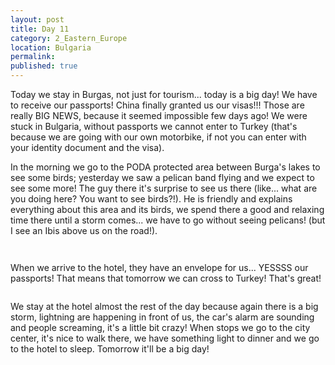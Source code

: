```yaml
---
layout: post
title: Day 11
category: 2_Eastern_Europe
location: Bulgaria
permalink: 
published: true
---
```


Today we stay in Burgas, not just for tourism... today is a big day! We have to receive our passports! China finally granted us our visas!!! Those are really BIG NEWS, because it seemed impossible few days ago! We were stuck in Bulgaria, without passports we cannot enter to Turkey (that's because we are going with our own motorbike, if not you can enter with your identity document and the visa).

In the morning we go to the PODA protected area between Burga's lakes to see some birds; yesterday we saw a pelican band flying and we expect to see some more! The guy there it's surprise to see us there (like... what are you doing here? You want to see birds?!). He is friendly and explains everything about this area and its birds, we spend there a good and relaxing time there until a storm comes... we have to go without seeing pelicans! (but I see an Ibis above us on the road!). 

<p><a
href="https://lh3.googleusercontent.com/T9QAr1HPhyvv6cjJCcYlYyH9sFQFWdo_uiv_wZ3DiJKtw-_JG4gRMt_2rfMsrSVTU_YPKRxQbmvn-Jie4cICPjvjARe5zdIAUGAT7yOUD3I5A7ZsLKpueDWfAzBCD0cqA3pE7d0Tcjh_Pe535BrTR1SM4lCcjri13GEjpc4BF3drsEYJoqOSL44FGxERhdu-M57B4wdgA1PS6k6QjwN8UBOeeMV1K4NnLi-zZ5yDpSR9M7aPrQy3yj1r1k1Osu7IJ3yUKtFY3PK3FG6UdGpl9BHmlup_KqRCXONF1QrYk24DYjvPRMz8OGafqQcr9RQNDqSaq09esvbHboOjEJ1euimxdaPN1VvJO9p9COdGK9GROei5-A9oYOQ26IvBkQnklU4zqrIPH_2UYq51Bvz0ux-EZs_q8QxL9IY_QmDtB2EkJkZtkqrH2IAvU0eRp-qkAy8ZS6HWZR5WSEutCPjKODNfZHiXlmDbgs00WtW6q9ry8CYnRsLekiFQ7hAESvrC49Q3if8QSbODR3TRiMU72eUe2DBetuV3_wWhyCfkdtfqvDfofte2KRNT-tW8nGp6cNumWupH8SZEeASP6VrsNlTKlbTTV8XwKZT1M0WCmqghSwSIZuXdLKerWsTmkEFBhX2QwJiYLQmgEdnV2z8pojUg18EKyJcXYA=w1059-h794-no"><img 
src="https://lh3.googleusercontent.com/T9QAr1HPhyvv6cjJCcYlYyH9sFQFWdo_uiv_wZ3DiJKtw-_JG4gRMt_2rfMsrSVTU_YPKRxQbmvn-Jie4cICPjvjARe5zdIAUGAT7yOUD3I5A7ZsLKpueDWfAzBCD0cqA3pE7d0Tcjh_Pe535BrTR1SM4lCcjri13GEjpc4BF3drsEYJoqOSL44FGxERhdu-M57B4wdgA1PS6k6QjwN8UBOeeMV1K4NnLi-zZ5yDpSR9M7aPrQy3yj1r1k1Osu7IJ3yUKtFY3PK3FG6UdGpl9BHmlup_KqRCXONF1QrYk24DYjvPRMz8OGafqQcr9RQNDqSaq09esvbHboOjEJ1euimxdaPN1VvJO9p9COdGK9GROei5-A9oYOQ26IvBkQnklU4zqrIPH_2UYq51Bvz0ux-EZs_q8QxL9IY_QmDtB2EkJkZtkqrH2IAvU0eRp-qkAy8ZS6HWZR5WSEutCPjKODNfZHiXlmDbgs00WtW6q9ry8CYnRsLekiFQ7hAESvrC49Q3if8QSbODR3TRiMU72eUe2DBetuV3_wWhyCfkdtfqvDfofte2KRNT-tW8nGp6cNumWupH8SZEeASP6VrsNlTKlbTTV8XwKZT1M0WCmqghSwSIZuXdLKerWsTmkEFBhX2QwJiYLQmgEdnV2z8pojUg18EKyJcXYA=w1059-h794-no" class="oversize" alt=""></a></p>

<p><a
href="https://lh3.googleusercontent.com/wHDorqCuCDUbkAiZODvuLX8cwwMsnfF1q7oqSbhCZINLP3LzHFfCf-cmWC3VTR27IF7neDBi-N7RZZvyyWR4ocFfX7ZFVBXmSIgottFmveO9vxg3LltCffQhoFveToXbAkojBRwsaOboK-Jj3PmIYZP7GeQP4-B458AqB__sis-8cFk-I7M_sCA8I-WtLHGaZiQXZp--f65qtXQ23Q5sOIKcXr3jYw183obKH8FSAKNpnNsJ5lxdcoQqB1IqPs9n4UnjY_52mDojpDhItBsL25xcPzzTonATT0unv79bT4Wbp84_tBX7HxalD9hEBqapnka5K7bFMN5xvjG-iVgdQzS_Rqb0zpkmx_TMUCNSiH8DRvTGnBo_GDnuh_ktr1TkWDsDBWIfDQIOtop95G7R9brB25UB4ttDXeqPO9S6ImO_-k4Cwbwnx5pqCPjuvIjI2HrwwBn3Xf45wyaWS8aUW1CcTZD2vwXbyG_do0CVMEahSJUw6f6OoiebCD5q0FE8wmiRAVJfENx-SfCZw7hTAmbjyrhOwgxDz83AfMgROzS4rv-iVfJfqnsZeta-Ni7YLU-QPq16ScvuW7r4aB7YwoEHiGJSQ0Tim8l4G1-bI4Lb4ZiP4-NeIMlh9OY9JbhsvYIKbNi7f-mg6GBdrrDKxsNb9PYeJS5ZEw=w1059-h794-no"><img 
src="https://lh3.googleusercontent.com/wHDorqCuCDUbkAiZODvuLX8cwwMsnfF1q7oqSbhCZINLP3LzHFfCf-cmWC3VTR27IF7neDBi-N7RZZvyyWR4ocFfX7ZFVBXmSIgottFmveO9vxg3LltCffQhoFveToXbAkojBRwsaOboK-Jj3PmIYZP7GeQP4-B458AqB__sis-8cFk-I7M_sCA8I-WtLHGaZiQXZp--f65qtXQ23Q5sOIKcXr3jYw183obKH8FSAKNpnNsJ5lxdcoQqB1IqPs9n4UnjY_52mDojpDhItBsL25xcPzzTonATT0unv79bT4Wbp84_tBX7HxalD9hEBqapnka5K7bFMN5xvjG-iVgdQzS_Rqb0zpkmx_TMUCNSiH8DRvTGnBo_GDnuh_ktr1TkWDsDBWIfDQIOtop95G7R9brB25UB4ttDXeqPO9S6ImO_-k4Cwbwnx5pqCPjuvIjI2HrwwBn3Xf45wyaWS8aUW1CcTZD2vwXbyG_do0CVMEahSJUw6f6OoiebCD5q0FE8wmiRAVJfENx-SfCZw7hTAmbjyrhOwgxDz83AfMgROzS4rv-iVfJfqnsZeta-Ni7YLU-QPq16ScvuW7r4aB7YwoEHiGJSQ0Tim8l4G1-bI4Lb4ZiP4-NeIMlh9OY9JbhsvYIKbNi7f-mg6GBdrrDKxsNb9PYeJS5ZEw=w1059-h794-no" class="oversize" alt=""></a></p>

When we arrive to the hotel, they have an envelope for us... YESSSS our passports! That means that tomorrow we can cross to Turkey! That's great!

<p><a
href="https://lh3.googleusercontent.com/TP0nPTRxuSEHWgLSheKmV1YLszNaKLM89XUqyFMH7wnItTrQMBjIDN9vRNuO2y9NrHt3XxSHFuyYZgRidhtVpmYxZQ8AMC6oCiJ8tcz-B9v4XRE3BcSmV6iQIzzWJoDcKnPtw6BceGTFeyc-upUJ8N38sx6gESAoGi2COCQi5EWqMFb6xhX71dZH1EWz7A07nFwgMX_u5LuixKEtfN5wbxhFyFGZDlPZB4n-z9cOJpm4WysQnnhkZHc0UzxNnYbPub9DEeWJf-nmsfYSzszwidThmbhzJwExsWM4mHIPH3nsNYPPNPqudjVaBDKHx9iMjhuRBCuOyvXCvQhpkdZKM_BPBThj6Reye2AqKuXVWnEAV2UevARxHGshoSLW6m-78AZJ25ruS3OjXvhxPSlhhxXBJxTRfYKWvzTRAF_OYEaehRaWcRGwnMhgAV6ZYqG-fdby5XTKaDnKfDcmCa2YpMD4Sn8bSm3Ap85WgX5QEIVAk4En-d8KRz6Q8oKgW0mskuOk_fjDlixlICGXvaOlKr66MmmAlDmkIvfY0w4gef73QugzbR3oO6PcZ_MUbLK-Cs8lkpYkMW7kvJ1SS4D2XkHQn8vuicIuok1hXSXdp77tfnpmbzF-CUOlsRCwdfz2hY13_gUH2eZCfI8jCdCZ1qxiOs3uwqgyMA=s794-no"><img 
src="https://lh3.googleusercontent.com/TP0nPTRxuSEHWgLSheKmV1YLszNaKLM89XUqyFMH7wnItTrQMBjIDN9vRNuO2y9NrHt3XxSHFuyYZgRidhtVpmYxZQ8AMC6oCiJ8tcz-B9v4XRE3BcSmV6iQIzzWJoDcKnPtw6BceGTFeyc-upUJ8N38sx6gESAoGi2COCQi5EWqMFb6xhX71dZH1EWz7A07nFwgMX_u5LuixKEtfN5wbxhFyFGZDlPZB4n-z9cOJpm4WysQnnhkZHc0UzxNnYbPub9DEeWJf-nmsfYSzszwidThmbhzJwExsWM4mHIPH3nsNYPPNPqudjVaBDKHx9iMjhuRBCuOyvXCvQhpkdZKM_BPBThj6Reye2AqKuXVWnEAV2UevARxHGshoSLW6m-78AZJ25ruS3OjXvhxPSlhhxXBJxTRfYKWvzTRAF_OYEaehRaWcRGwnMhgAV6ZYqG-fdby5XTKaDnKfDcmCa2YpMD4Sn8bSm3Ap85WgX5QEIVAk4En-d8KRz6Q8oKgW0mskuOk_fjDlixlICGXvaOlKr66MmmAlDmkIvfY0w4gef73QugzbR3oO6PcZ_MUbLK-Cs8lkpYkMW7kvJ1SS4D2XkHQn8vuicIuok1hXSXdp77tfnpmbzF-CUOlsRCwdfz2hY13_gUH2eZCfI8jCdCZ1qxiOs3uwqgyMA=s794-no" class="oversize" alt=""></a></p>

We stay at the hotel almost the rest of the day because again there is a big storm, lightning are happening in front of us, the car's alarm are sounding and people screaming, it's a little bit crazy! When stops we go to the city center, it's nice to walk there, we have something light to dinner and we go to the hotel to sleep. Tomorrow it'll be a big day!

<p><a
href="https://lh3.googleusercontent.com/Bg1zDut5m2XyPr4hLfA9BPOYT_r8SMsi0HwbzR29X8H4YkAgLxHKf4efpfPAgkErtjXbUaOrqtUovf7en3ED52aOtv84xm5R-M1K6Z5mp2IoCPIqcs9xi9O1xHbo1xXIcBk4EihPgPhacqyPVF0wblkojU9ydgQLNamIYGePVsQ1s53YhDoN3GOlzQVO7nien2EYF8BxMQHc1w9cz4EI96sn61FY012e2ZAkI59EcgGLc6_5mJ_ou8dexl4j5sA6eLjt980coKPDGUwjFRGPn6xi2VTEzKjkIJ1dENHuNeFOQZR7dEuSm98J1bByYqGof4u7vUpJfo0zGqINYmgv3zSmo1EoDGGO3rpL1LC2uuf7veyL1rpvcqIFho_ZBcBaWDi3z0lxvNocKOeuNi_tX2qR70F23aaIIQNUxmD3zzPgH0sO5h_omDPS9sdtBGEyTLgBDNZf6Ax6nOvB2401sq3tH8gtb61aMoAavrNnM8TCJTYg-t5JCZa8LVr6D_OP-fqcMk-bwaQ-8xOhnQTLD6koPOYgD1XTihkYSRK3KWs4W-JUd7v_1X34fO0K-Tdw4MJsBdN_JviCviEj6dROxh-xUvgIgADorgxTyAmwlnNdt6LMMD0reQeh0FcgL28wTxqNIUvv7g3Yep-WNsXaEJFeXBDxNZQoLQ=w1059-h794-no"><img 
src="https://lh3.googleusercontent.com/Bg1zDut5m2XyPr4hLfA9BPOYT_r8SMsi0HwbzR29X8H4YkAgLxHKf4efpfPAgkErtjXbUaOrqtUovf7en3ED52aOtv84xm5R-M1K6Z5mp2IoCPIqcs9xi9O1xHbo1xXIcBk4EihPgPhacqyPVF0wblkojU9ydgQLNamIYGePVsQ1s53YhDoN3GOlzQVO7nien2EYF8BxMQHc1w9cz4EI96sn61FY012e2ZAkI59EcgGLc6_5mJ_ou8dexl4j5sA6eLjt980coKPDGUwjFRGPn6xi2VTEzKjkIJ1dENHuNeFOQZR7dEuSm98J1bByYqGof4u7vUpJfo0zGqINYmgv3zSmo1EoDGGO3rpL1LC2uuf7veyL1rpvcqIFho_ZBcBaWDi3z0lxvNocKOeuNi_tX2qR70F23aaIIQNUxmD3zzPgH0sO5h_omDPS9sdtBGEyTLgBDNZf6Ax6nOvB2401sq3tH8gtb61aMoAavrNnM8TCJTYg-t5JCZa8LVr6D_OP-fqcMk-bwaQ-8xOhnQTLD6koPOYgD1XTihkYSRK3KWs4W-JUd7v_1X34fO0K-Tdw4MJsBdN_JviCviEj6dROxh-xUvgIgADorgxTyAmwlnNdt6LMMD0reQeh0FcgL28wTxqNIUvv7g3Yep-WNsXaEJFeXBDxNZQoLQ=w1059-h794-no" class="oversize" alt=""></a></p>
